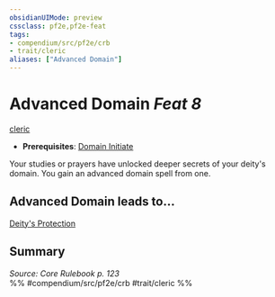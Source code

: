 ```yaml
---
obsidianUIMode: preview
cssclass: pf2e,pf2e-feat
tags:
- compendium/src/pf2e/crb
- trait/cleric
aliases: ["Advanced Domain"]
---
```

# Advanced Domain  *Feat 8*  
[cleric](/rules/traits/cleric.md)  

- **Prerequisites**: [Domain Initiate](/compendium/feats/domain-initiate.md)

Your studies or prayers have unlocked deeper secrets of your deity's domain. You gain an advanced domain spell from one.

## Advanced Domain leads to...

[Deity's Protection](/compendium/feats/deitys-protection.md)

## Summary

*Source: Core Rulebook p. 123*  
%% #compendium/src/pf2e/crb #trait/cleric %%